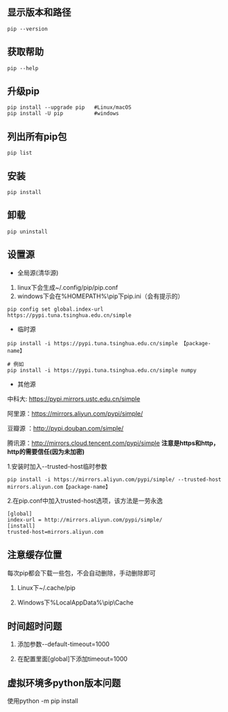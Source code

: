 ## 显示版本和路径

```shell
pip --version
```

## 获取帮助

```shell
pip --help
```

## 升级pip
```shell
pip install --upgrade pip   #Linux/macOS 
pip install -U pip          #windows
```

## 列出所有pip包

```shell
pip list
```

## 安装

```shell
pip install 
```

## 卸载

```shell
pip uninstall
```



## 设置源

+ 全局源(清华源)

1. linux下会生成~/.config/pip/pip.conf
2. windows下会在%HOMEPATH%\pip下pip.ini（会有提示的）

```shell
pip config set global.index-url https://pypi.tuna.tsinghua.edu.cn/simple
```

+ 临时源

```shell
pip install -i https://pypi.tuna.tsinghua.edu.cn/simple 【package-name】

# 例如
pip install -i https://pypi.tuna.tsinghua.edu.cn/simple numpy
```

+ 其他源

中科大: https://pypi.mirrors.ustc.edu.cn/simple

阿里源：https://mirrors.aliyun.com/pypi/simple/

豆瓣源 ：http://pypi.douban.com/simple/

腾讯源：http://mirrors.cloud.tencent.com/pypi/simple
**注意是https和http，http的需要信任(因为未加密)**

1.安装时加入--trusted-host临时参数

```shell
pip install -i https://mirrors.aliyun.com/pypi/simple/ --trusted-host mirrors.aliyun.com【package-name】
```

2.在pip.conf中加入trusted-host选项，该方法是一劳永逸

```shell
[global]
index-url = http://mirrors.aliyun.com/pypi/simple/
[install]
trusted-host=mirrors.aliyun.com
```



## 注意缓存位置

每次pip都会下载一些包，不会自动删除，手动删除即可

1. Linux下~/.cache/pip 

2. Windows下%LocalAppData%\pip\Cache



## 时间超时问题

1. 添加参数--default-timeout=1000

2. 在配置里面[global]下添加timeout=1000



## 虚拟环境多python版本问题

使用python -m pip install

